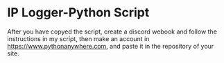 # IP Logger-Python Script
After you have copyed the script, create a discord webook and follow the instructions in my script,
then make an account in https://www.pythonanywhere.com, and paste it in the repository of your site.
